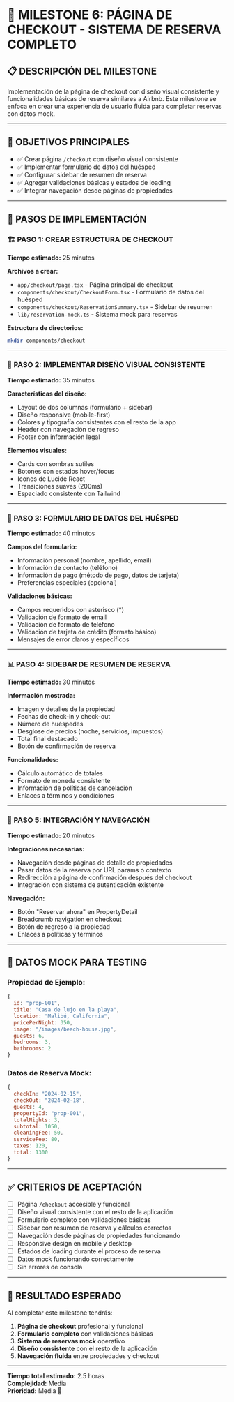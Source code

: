 # 🎯 MILESTONE 6: PÁGINA DE CHECKOUT - SISTEMA DE RESERVA COMPLETO

## 📋 **DESCRIPCIÓN DEL MILESTONE**

Implementación de la página de checkout con diseño visual consistente y funcionalidades básicas de reserva similares a Airbnb. Este milestone se enfoca en crear una experiencia de usuario fluida para completar reservas con datos mock.

---

## 🎯 **OBJETIVOS PRINCIPALES**

- ✅ Crear página `/checkout` con diseño visual consistente
- ✅ Implementar formulario de datos del huésped
- ✅ Configurar sidebar de resumen de reserva
- ✅ Agregar validaciones básicas y estados de loading
- ✅ Integrar navegación desde páginas de propiedades

---

## 📝 **PASOS DE IMPLEMENTACIÓN**

### **🏗️ PASO 1: CREAR ESTRUCTURA DE CHECKOUT**
**Tiempo estimado:** 25 minutos

**Archivos a crear:**
- `app/checkout/page.tsx` - Página principal de checkout
- `components/checkout/CheckoutForm.tsx` - Formulario de datos del huésped
- `components/checkout/ReservationSummary.tsx` - Sidebar de resumen
- `lib/reservation-mock.ts` - Sistema mock para reservas

**Estructura de directorios:**
```bash
mkdir components/checkout
```

---

### **🎨 PASO 2: IMPLEMENTAR DISEÑO VISUAL CONSISTENTE**
**Tiempo estimado:** 35 minutos

**Características del diseño:**
- Layout de dos columnas (formulario + sidebar)
- Diseño responsive (mobile-first)
- Colores y tipografía consistentes con el resto de la app
- Header con navegación de regreso
- Footer con información legal

**Elementos visuales:**
- Cards con sombras sutiles
- Botones con estados hover/focus
- Iconos de Lucide React
- Transiciones suaves (200ms)
- Espaciado consistente con Tailwind

---

### **📝 PASO 3: FORMULARIO DE DATOS DEL HUÉSPED**
**Tiempo estimado:** 40 minutos

**Campos del formulario:**
- Información personal (nombre, apellido, email)
- Información de contacto (teléfono)
- Información de pago (método de pago, datos de tarjeta)
- Preferencias especiales (opcional)

**Validaciones básicas:**
- Campos requeridos con asterisco (*)
- Validación de formato de email
- Validación de formato de teléfono
- Validación de tarjeta de crédito (formato básico)
- Mensajes de error claros y específicos

---

### **📊 PASO 4: SIDEBAR DE RESUMEN DE RESERVA**
**Tiempo estimado:** 30 minutos

**Información mostrada:**
- Imagen y detalles de la propiedad
- Fechas de check-in y check-out
- Número de huéspedes
- Desglose de precios (noche, servicios, impuestos)
- Total final destacado
- Botón de confirmación de reserva

**Funcionalidades:**
- Cálculo automático de totales
- Formato de moneda consistente
- Información de políticas de cancelación
- Enlaces a términos y condiciones

---

### **🔧 PASO 5: INTEGRACIÓN Y NAVEGACIÓN**
**Tiempo estimado:** 20 minutos

**Integraciones necesarias:**
- Navegación desde páginas de detalle de propiedades
- Pasar datos de la reserva por URL params o contexto
- Redirección a página de confirmación después del checkout
- Integración con sistema de autenticación existente

**Navegación:**
- Botón "Reservar ahora" en PropertyDetail
- Breadcrumb navigation en checkout
- Botón de regreso a la propiedad
- Enlaces a políticas y términos

---

## 🧪 **DATOS MOCK PARA TESTING**

### **Propiedad de Ejemplo:**
```javascript
{
  id: "prop-001",
  title: "Casa de lujo en la playa",
  location: "Malibú, California",
  pricePerNight: 350,
  image: "/images/beach-house.jpg",
  guests: 6,
  bedrooms: 3,
  bathrooms: 2
}
```

### **Datos de Reserva Mock:**
```javascript
{
  checkIn: "2024-02-15",
  checkOut: "2024-02-18",
  guests: 4,
  propertyId: "prop-001",
  totalNights: 3,
  subtotal: 1050,
  cleaningFee: 50,
  serviceFee: 80,
  taxes: 120,
  total: 1300
}
```

---

## ✅ **CRITERIOS DE ACEPTACIÓN**

- [ ] Página `/checkout` accesible y funcional
- [ ] Diseño visual consistente con el resto de la aplicación
- [ ] Formulario completo con validaciones básicas
- [ ] Sidebar con resumen de reserva y cálculos correctos
- [ ] Navegación desde páginas de propiedades funcionando
- [ ] Responsive design en mobile y desktop
- [ ] Estados de loading durante el proceso de reserva
- [ ] Datos mock funcionando correctamente
- [ ] Sin errores de consola

---

## 🚀 **RESULTADO ESPERADO**

Al completar este milestone tendrás:
1. **Página de checkout** profesional y funcional
2. **Formulario completo** con validaciones básicas
3. **Sistema de reservas mock** operativo
4. **Diseño consistente** con el resto de la aplicación
5. **Navegación fluida** entre propiedades y checkout

---

**Tiempo total estimado:** 2.5 horas  
**Complejidad:** Media  
**Prioridad:** Media 🔶
